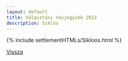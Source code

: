 ```yaml
---
layout: default
title: Választási névjegyzék 2022
description: Siklós
---
```


{% include settlementHTMLs/Sikloos.html %}

[Vissza](./)